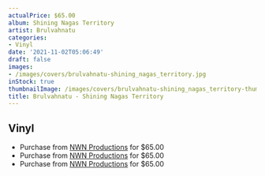 ```yaml
---
actualPrice: $65.00
album: Shining Nagas Territory
artist: Brulvahnatu
categories:
- Vinyl
date: '2021-11-02T05:06:49'
draft: false
images:
- /images/covers/brulvahnatu-shining_nagas_territory.jpg
inStock: true
thumbnailImage: /images/covers/brulvahnatu-shining_nagas_territory-thumb.jpg
title: Brulvahnatu - Shining Nagas Territory
---
```


## Vinyl
* Purchase from [NWN Productions](http://shop.nwnprod.com/index.php?route=product/product&path=75&product_id=17821&sort=pd.name&order=ASC) for $65.00
* Purchase from [NWN Productions](http://shop.nwnprod.com/index.php?route=product/product&path=75&product_id=18593&sort=pd.name&order=ASC) for $65.00
* Purchase from [NWN Productions](http://shop.nwnprod.com/index.php?route=product/product&path=75&product_id=18777&sort=pd.name&order=ASC) for $65.00
